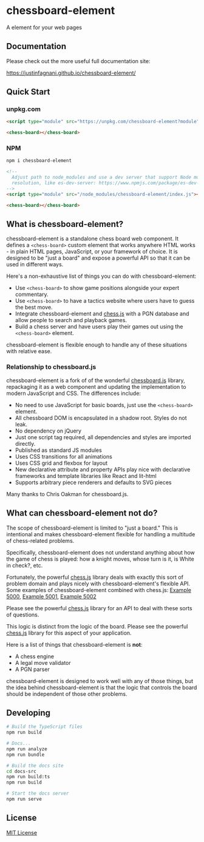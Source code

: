 # chessboard-element

A <chess-board> element for your web pages

## Documentation

Please check out the more useful full documentation site:

https://justinfagnani.github.io/chessboard-element/

## Quick Start

### unpkg.com

```html
<script type="module" src="https://unpkg.com/chessboard-element?module"></script>

<chess-board></chess-board>
```

### NPM
```bash
npm i chessboard-element
```

```html
<!--
  Adjust path to node_modules and use a dev server that support Node module
  resolution, like es-dev-server: https://www.npmjs.com/package/es-dev-server
-->
<script type="module" src="/node_modules/chessboard-element/index.js"></script>

<chess-board></chess-board>
```

## What is chessboard-element?

chessboard-element is a standalone chess board web component. It defines a `<chess-board>` custom element that works anywhere HTML works - in plain HTML pages, JavaScript, or your framework of choice. It is designed to be "just a board" and expose a powerful API so that it can be used in different ways.

Here's a non-exhaustive list of things you can do with chessboard-element:

- Use `<chess-board>` to show game positions alongside your expert commentary.
- Use `<chess-board>` to have a tactics website where users have to guess the best move.
- Integrate chessboard-element and [chess.js] with a PGN database and allow people to search and playback games.
- Build a chess server and have users play their games out using the
  `<chess-board>` element.

chessboard-element is flexible enough to handle any of these situations with relative ease.

### Relationship to chessboard.js

chessboard-element is a fork of of the wonderful [chessboard.js] library, repackaging it as a web component and updating the implementation to modern JavaScript and CSS. The differences include:

  - No need to use JavaScript for basic boards, just use the `<chess-board>` element.
  - All chessboard DOM is encapsulated in a shadow root. Styles do not leak.
  - No dependency on jQuery
  - Just one script tag required, all dependencies and styles are imported directly.
  - Published as standard JS modules
  - Uses CSS transitions for all animations
  - Uses CSS grid and flexbox for layout
  - New declarative attribute and property APIs play nice with declarative frameworks and template libraries like React and lit-html
  - Supports arbitrary piece renderers and defaults to SVG pieces

Many thanks to Chris Oakman for chessboard.js.

## What can chessboard-element **not** do?

The scope of chessboard-element is limited to "just a board." This is intentional and makes chessboard-element flexible for handling a multitude of chess-related problems.

Specifically, chessboard-element does not understand anything about how the game of chess is played: how a knight moves, whose turn is it, is White in check?, etc.

Fortunately, the powerful [chess.js] library deals with exactly this sort of
problem domain and plays nicely with chessboard-element's flexible API. Some examples of chessboard-element combined with chess.js: [Example 5000], [Example 5001], [Example 5002]

Please see the powerful [chess.js] library for an API to deal with these sorts of questions.


This logic is distinct from the logic of the board. Please see the powerful [chess.js] library for this aspect of your application.

Here is a list of things that chessboard-element is **not**:

- A chess engine
- A legal move validator
- A PGN parser

chessboard-element is designed to work well with any of those things, but the idea behind chessboard-element is that the logic that controls the board should be independent of those other problems.

## Developing

```sh
# Build the TypeScript files
npm run build

# Docs...
npm run analyze
npm run bundle

# Build the docs site
cd docs-src
npm run build:ts
npm run build

# Start the docs server
npm run serve
```

## License

[MIT License](LICENSE.md)

[chessboard.js]: (https://github.com/oakmac/chessboardjs)
[chessboardjs.com]: http://chessboardjs.com
[chess.js]: https://github.com/jhlywa/chess.js
[Example 5000]: https://justinfagnani.github.io/chessboard-element/examples/5000-legal-moves/
[Example 5001]: https://justinfagnani.github.io/chessboard-element/examples/5001-play-random-computer/
[Example 5002]: https://justinfagnani.github.io/chessboard-element/examples/5002-random-vs-random/
